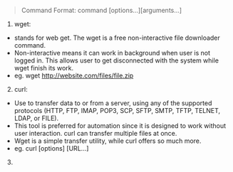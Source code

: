 > Command Format: command [options…][arguments…]

1. wget: 
- stands for web get. The wget is a free non-interactive file downloader command. 
- Non-interactive means it can work in background when user is not logged in. This allows user to get disconnected with the system while wget finish its work.
- eg. wget http://website.com/files/file.zip

2. curl:
- Use to transfer data to or from a server, using any of the supported protocols (HTTP, FTP, IMAP, POP3, SCP, SFTP, SMTP, TFTP, TELNET, LDAP, or FILE).
- This tool is preferred for automation since it is designed to work without user interaction. curl can transfer multiple files at once.
- Wget is a simple transfer utility, while curl offers so much more.
- eg. curl [options] [URL...]

3. 